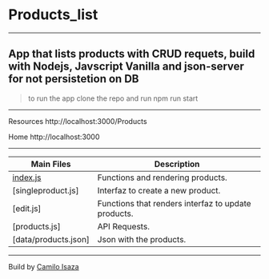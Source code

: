 # Products_list
---
App that lists products with CRUD requets, build with Nodejs, Javscript Vanilla  and json-server for not persistetion on DB
---
> to run the app clone the repo and run npm run start
---
Resources
  http://localhost:3000/Products

  Home
  http://localhost:3000

---

| Main Files | Description |
| --- | --- |
| [index.js]() | Functions and rendering products.  |
| [singleproduct.js] | Interfaz to create a new product. |
| [edit.js] | Functions that renders interfaz to update products. |
| [products.js] | API Requests. |
| [data/products.json] | Json with the products. |



---
Build by 
[Camilo Isaza]()